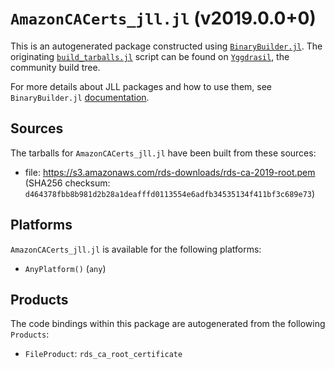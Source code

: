 # `AmazonCACerts_jll.jl` (v2019.0.0+0)

This is an autogenerated package constructed using [`BinaryBuilder.jl`](https://github.com/JuliaPackaging/BinaryBuilder.jl). The originating [`build_tarballs.jl`](https://github.com/JuliaPackaging/Yggdrasil/blob/41e9c4217dde81068a101096f42deea9a207b91f/A/AmazonCACerts/build_tarballs.jl) script can be found on [`Yggdrasil`](https://github.com/JuliaPackaging/Yggdrasil/), the community build tree.

For more details about JLL packages and how to use them, see `BinaryBuilder.jl` [documentation](https://juliapackaging.github.io/BinaryBuilder.jl/dev/jll/).

## Sources

The tarballs for `AmazonCACerts_jll.jl` have been built from these sources:

* file: https://s3.amazonaws.com/rds-downloads/rds-ca-2019-root.pem (SHA256 checksum: `d464378fbb8b981d2b28a1deafffd0113554e6adfb34535134f411bf3c689e73`)

## Platforms

`AmazonCACerts_jll.jl` is available for the following platforms:

* `AnyPlatform()` (`any`)

## Products

The code bindings within this package are autogenerated from the following `Products`:

* `FileProduct`: `rds_ca_root_certificate`

